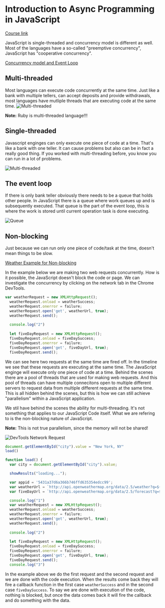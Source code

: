 # Introduction to Async Programming in JavaScript

[Course link](https://app.pluralsight.com/library/courses/asynchronous-javascript-reasoning/table-of-contents)

JavaScript is single-threaded and concurrency model is different as well. Most of the languages have a so-called "preemptive concurrency", JavaScript has "cooperative concurrency".

[Concurrency model and Event Loop](https://developer.mozilla.org/en-US/docs/Web/JavaScript/EventLoop)

## Multi-threaded
Most languages can execute code concurrently at the same time. Just like a bank with multiple tellers, can accept deposits and provide withdrawals, most languages have mutliple threads that are executing code at the same time. 
![Multi-threaded](https://github.com/mittyo/javascript-pocketguide/blob/master/async-js/images/js-async-multi-threaded.png)

**Note:** Ruby is multi-threaded language!!!

## Single-threaded
Javascript enginges can only execute one piece of code at a time. That's like a bank with one teller. It can cause problems but also can be in fact a really good thing. If you worked with multi-threading before, you know you can run in a lot of problems. 

![Multi-threaded](https://github.com/mittyo/javascript-pocketguide/blob/master/async-js/images/async-single-threaded.png)

## The event loop

If there is only bank teller obviously there needs to be a queue that holds other people. In JavaScript there is a queue where work queues up and is subsequently executed. That queue is the part of the event loop, this is where the work is stored until current operation task is done executing. 

![Queue](https://developer.mozilla.org/files/4617/default.svg)

## Non-blocking

Just because we can run only one piece of code/task at the time, doesn't mean things to be slow. 

[Weather Example for Non-blocking](http://plnkr.co/edit/ZOAaSdtnfvR6WwiuVZ6s?p=info)

In the example below we are making two web requests concurrently. How is it possible, the JavaScript doesn't block the code or page. We can investigate the concurrency by clicking on the network tab in the Chrome DevTools. 

```js
var weatherRequest = new XMLHttpRequest();
  weatherRequest.onload = weatherSuccess;
  weatherRequest.onerror = failure;
  weatherRequest.open('get', weatherUrl, true);
  weatherRequest.send();
  
  console.log("2")
  
  let fiveDayRequest = new XMLHttpRequest();
  fiveDayRequest.onload = fiveDaySuccess;
  fiveDayRequest.onerror = failure;
  fiveDayRequest.open('get', fiveDayUrl, true);
  fiveDayRequest.send();
``` 

We can see here two requests at the same time are fired off. In the timeline we see that these requests are executing at the same time. The JavaScript enginge will execute only one piece of code at a time. Behind the scenes there are a pool of threads that are used for making web requests. And this pool of threads can have multiple connecitons open to multiple different servers to request data from multiple different requests at the same time. This is all hidden behind the scenes, but this is how we can still achieve "parallelism" within a JavaScript application.

We stil have behind the scenes the ability for multi-threading. It's not something that applies to our JavaScript Code itself. What we are refering to is the non-blocking nature of JavaScript. 

**Note:** This is not true parallelism, since the memory will not be shared!

![DevTools Network Request](https://github.com/mittyo/javascript-pocketguide/blob/master/async-js/images/concurent-requests.png)

```js
document.getElementById("city").value = "New York, NY"
load()

function load() {
  var city = document.getElementById("city").value;

  showResults("loading...");

  var appid = '5431a37d6a366b746ffd635354edcc99';
  var weatherUrl = `http://api.openweathermap.org/data/2.5/weather?q=${city}&appid=${appid}&units=imperial`;
  var fiveDayUrl = `http://api.openweathermap.org/data/2.5/forecast?q=${city}&appid=${appid}&units=imperial`;

  console.log("1")
  var weatherRequest = new XMLHttpRequest();
  weatherRequest.onload = weatherSuccess;
  weatherRequest.onerror = failure;
  weatherRequest.open('get', weatherUrl, true);
  weatherRequest.send();
  
  console.log("2")
  
  let fiveDayRequest = new XMLHttpRequest();
  fiveDayRequest.onload = fiveDaySuccess;
  fiveDayRequest.onerror = failure;
  fiveDayRequest.open('get', fiveDayUrl, true);
  fiveDayRequest.send();
  console.log("3")
``` 

In the example above we do the first request and the second request and we are done with the code execution. When the results come back they will fire a callback function in the first case `weatherSuccess` and in the second case `fiveDaySuccess`. To say we are done with execution of the code, nothing is blocked, but once the data comes back it will fire the callback and do something with the data. 